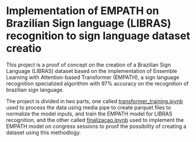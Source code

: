 # Implementation of EMPATH on Brazilian Sign language (LIBRAS) recognition to sign language dataset creatio

This project is a proof of concept on the creation of a Brazilian Sign Language (LIBRAS) dataset based on the implementation of Ensemble Learning with Attention-based Transformer (EMPATH), a sign language recognition specialized algorithim with 97% accuracy on the recognition of brazilian sign language.

The project is divided in two parts, one called [transformer_training.ipynb](transformer_training.ipynb) used to process the data using media pipe to create parquet files to normalize the model inputs, and train the EMPATH model for LIBRAS recognition, and the other called [finalizacao.ipynb](finalizacao.ipynb) used to implement the EMPATH model on congress sessions to proof the possibility of creating a dataset using this methodlogy.
